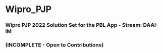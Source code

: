 # Wipro_PJP

### Wipro PJP 2022 Solution Set for the PBL App - Stream: DAAI-IM

### (INCOMPLETE - Open to Contributions)

